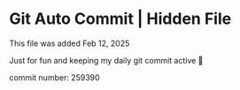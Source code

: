 # Git Auto Commit | Hidden File

This file was added Feb 12, 2025

Just for fun and keeping my daily git commit active 🤪

commit number: 259390
